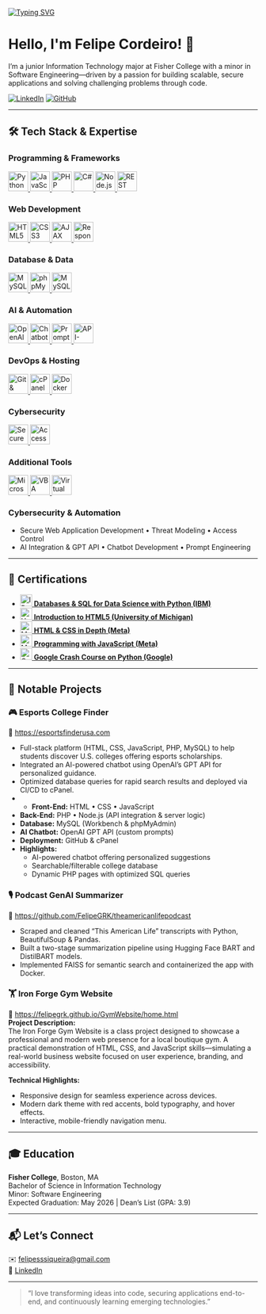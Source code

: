 [![Typing SVG](https://readme-typing-svg.demolab.com?font=Fira+Code&pause=1000&color=62F724&width=435&lines=Aspiring+Software+Engineer)](https://git.io/typing-svg)

# Hello, I'm Felipe Cordeiro! 🚀

I’m a junior Information Technology major at Fisher College with a minor in Software Engineering—driven by a passion for building scalable, secure applications and solving challenging problems through code.

[![LinkedIn](https://img.shields.io/badge/LinkedIn-%230077B5.svg?&style=flat-square&logo=linkedin&logoColor=white)](https://www.linkedin.com/in/felipe-siqueira-0bbb6a169/)  [![GitHub](https://img.shields.io/badge/GitHub-%23121011.svg?&style=flat-square&logo=github&logoColor=white)](https://github.com/FelipeGRK)

---

## 🛠 Tech Stack & Expertise

### Programming & Frameworks
<a href="https://www.python.org/">
  <img src="https://cdn.jsdelivr.net/gh/devicons/devicon/icons/python/python-original.svg" alt="Python" height="40" />
</a>
<a href="https://developer.mozilla.org/en-US/docs/Web/JavaScript">
  <img src="https://cdn.jsdelivr.net/gh/devicons/devicon/icons/javascript/javascript-original.svg" alt="JavaScript" height="40" />
</a>
<a href="https://www.php.net/">
  <img src="https://cdn.jsdelivr.net/gh/devicons/devicon/icons/php/php-original.svg" alt="PHP" height="40" />
</a>
<a href="https://learn.microsoft.com/dotnet/csharp/">
  <img src="https://cdn.jsdelivr.net/gh/devicons/devicon/icons/csharp/csharp-original.svg" alt="C#" height="40" />
</a>
<a href="https://nodejs.org/">
  <img src="https://cdn.jsdelivr.net/gh/devicons/devicon/icons/nodejs/nodejs-original.svg" alt="Node.js" height="40" />
</a>
<a href="https://www.openapis.org/">
  <img src="https://cdn.jsdelivr.net/npm/simple-icons@v9/icons/openapiinitiative.svg" alt="REST API" height="40" />
</a>

### Web Development
<a href="https://developer.mozilla.org/en-US/docs/Web/HTML">
  <img src="https://cdn.jsdelivr.net/gh/devicons/devicon/icons/html5/html5-original.svg" alt="HTML5" height="40" />
</a>
<a href="https://developer.mozilla.org/en-US/docs/Web/CSS">
  <img src="https://cdn.jsdelivr.net/gh/devicons/devicon/icons/css3/css3-original.svg" alt="CSS3" height="40" />
</a>
<a href="https://api.jquery.com/ajax/">
  <img src="https://cdn.jsdelivr.net/gh/devicons/devicon/icons/jquery/jquery-original.svg" alt="AJAX" height="40" />
</a>
<a href="https://getbootstrap.com/">
  <img src="https://cdn.jsdelivr.net/gh/devicons/devicon/icons/bootstrap/bootstrap-original.svg" alt="Responsive UI" height="40" />
</a>

### Database & Data
<a href="https://www.mysql.com/">
  <img src="https://cdn.jsdelivr.net/gh/devicons/devicon/icons/mysql/mysql-original.svg" alt="MySQL" height="40" />
</a>
<a href="https://www.phpmyadmin.net/">
  <img src="https://cdn.jsdelivr.net/npm/simple-icons@v9/icons/phpmyadmin.svg" alt="phpMyAdmin" height="40" />
</a>
<a href="https://www.mysql.com/products/workbench/">
  <img src="https://cdn.jsdelivr.net/gh/devicons/devicon/icons/mysql/mysql-original.svg" alt="MySQL Workbench" height="40" />
</a>

### AI & Automation
<a href="https://openai.com/">
  <img src="https://cdn.jsdelivr.net/npm/simple-icons@v9/icons/openai.svg" alt="OpenAI API" height="40" />
</a>
<a href="https://developers.google.com/">
  <img src="https://cdn.jsdelivr.net/gh/devicons/devicon/icons/google/google-original.svg" alt="Chatbot Dev" height="40" />
</a>
<a href="https://en.wikipedia.org/wiki/Prompt_engineering">
  <img src="https://cdn.jsdelivr.net/gh/devicons/devicon/icons/python/python-original.svg" alt="Prompt Engineering" height="40" />
</a>
<a href="https://developers.google.com/custom-search">
  <img src="https://cdn.jsdelivr.net/gh/devicons/devicon/icons/google/google-original.svg" alt="API-Google CSE" height="40" />
</a>

### DevOps & Hosting
<a href="https://git-scm.com/">
  <img src="https://cdn.jsdelivr.net/gh/devicons/devicon/icons/git/git-original.svg" alt="Git & GitHub" height="40" />
</a>
<a href="https://cpanel.net/">
  <img src="https://cdn.jsdelivr.net/npm/simple-icons@v9/icons/cpanel.svg" alt="cPanel" height="40" />
</a>
<a href="https://www.docker.com/">
  <img src="https://cdn.jsdelivr.net/gh/devicons/devicon/icons/docker/docker-original.svg" alt="Docker" height="40" />
</a>

### Cybersecurity
<a href="https://owasp.org/">
  <img src="https://cdn.jsdelivr.net/npm/simple-icons@v9/icons/owasp.svg" alt="Secure Web Dev." height="40" />
</a>
<a href="https://en.wikipedia.org/wiki/Access_control">
  <img src="https://cdn.jsdelivr.net/gh/devicons/devicon/icons/linux/linux-original.svg" alt="Access Control" height="40" />
</a>

### Additional Tools
<a href="https://office.microsoft.com/">
  <img src="https://cdn.jsdelivr.net/npm/simple-icons@v9/icons/microsoftoffice.svg" alt="Microsoft Office" height="40" />
</a>
<a href="https://docs.microsoft.com/office/vba/api/overview/">
  <img src="https://cdn.jsdelivr.net/npm/simple-icons@v9/icons/visualbasic.svg" alt="VBA" height="40" />
</a>
<a href="https://www.virtualbox.org/">
  <img src="https://cdn.jsdelivr.net/npm/simple-icons@v9/icons/virtualbox.svg" alt="Virtual Machines" height="40" />
</a>

### **Cybersecurity & Automation**  
- Secure Web Application Development • Threat Modeling • Access Control  
- AI Integration & GPT API • Chatbot Development • Prompt Engineering  
---
## 🏅 Certifications

- [<img src="https://upload.wikimedia.org/wikipedia/commons/5/51/IBM_logo.svg" height="24" alt="IBM"> **Databases & SQL for Data Science with Python (IBM)**](https://www.coursera.org/account/accomplishments/verify/DFMPM5NYEM0S)  
- [<img src="[[https://upload.wikimedia.org/wikipedia/commons/thumb/8/87/University_of_Michigan_logo.svg/256px-University_of_Michigan_logo.svg.png](https://upload.wikimedia.org/wikipedia/commons/c/c1/University_of_Michigan_logo.svg)](https://upload.wikimedia.org/wikipedia/commons/c/c1/University_of_Michigan_logo.svg)" height="24" alt="University of Michigan"> **Introduction to HTML5 (University of Michigan)**](https://www.coursera.org/account/accomplishments/certificate/S2OPNFA1JCNU)  
- [<img src="https://upload.wikimedia.org/wikipedia/commons/thumb/0/05/Meta_Platforms_Inc._logo.svg/256px-Meta_Platforms_Inc._logo.svg.png" height="24" alt="Meta"> **HTML & CSS in Depth (Meta)**](https://www.coursera.org/account/accomplishments/verify/01WW0TTVEK35)  
- [<img src="https://upload.wikimedia.org/wikipedia/commons/thumb/0/05/Meta_Platforms_Inc._logo.svg/256px-Meta_Platforms_Inc._logo.svg.png" height="24" alt="Meta"> **Programming with JavaScript (Meta)**](https://www.coursera.org/account/accomplishments/verify/GBPMZR9901NI)  
- [<img src="https://upload.wikimedia.org/wikipedia/commons/2/2f/Google_2015_logo.svg" height="24" alt="Google"> **Google Crash Course on Python (Google)**](https://www.coursera.org/account/accomplishments/verify/AMBNN3KLZL4V)  

---

## 🚀 Notable Projects

### 🎮 Esports College Finder
🔗 https://esportsfinderusa.com  
- Full-stack platform (HTML, CSS, JavaScript, PHP, MySQL) to help students discover U.S. colleges offering esports scholarships.  
- Integrated an AI-powered chatbot using OpenAI’s GPT API for personalized guidance.  
- Optimized database queries for rapid search results and deployed via CI/CD to cPanel.
- - **Front-End:** HTML • CSS • JavaScript  
- **Back-End:** PHP • Node.js (API integration & server logic)  
- **Database:** MySQL (Workbench & phpMyAdmin)  
- **AI Chatbot:** OpenAI GPT API (custom prompts)  
- **Deployment:** GitHub & cPanel  
- **Highlights:**  
  - AI-powered chatbot offering personalized suggestions  
  - Searchable/filterable college database  
  - Dynamic PHP pages with optimized SQL queries 

### 🎙️ Podcast GenAI Summarizer
🔗 https://github.com/FelipeGRK/theamericanlifepodcast  
- Scraped and cleaned “This American Life” transcripts with Python, BeautifulSoup & Pandas.  
- Built a two-stage summarization pipeline using Hugging Face BART and DistilBART models.  
- Implemented FAISS for semantic search and containerized the app with Docker.

### 🏋️ Iron Forge Gym Website
🔗 https://felipegrk.github.io/GymWebsite/home.html  
**Project Description:**  
The Iron Forge Gym Website is a class project designed to showcase a professional and modern web presence for a local boutique gym. A practical demonstration of HTML, CSS, and JavaScript skills—simulating a real-world business website focused on user experience, branding, and accessibility.

**Technical Highlights:**  
- Responsive design for seamless experience across devices.  
- Modern dark theme with red accents, bold typography, and hover effects.  
- Interactive, mobile-friendly navigation menu.  

---


## 🎓 Education

**Fisher College**, Boston, MA  
Bachelor of Science in Information Technology  
Minor: Software Engineering  
Expected Graduation: May 2026 | Dean’s List (GPA: 3.9)

---


## 📬 Let’s Connect

✉️ felipesssiqueira@gmail.com  
🔗 [LinkedIn](https://www.linkedin.com/in/felipe-siqueira-0bbb6a169/)  

---

> “I love transforming ideas into code, securing applications end-to-end, and continuously learning emerging technologies.”  
